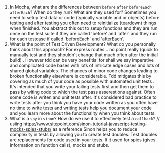 1. In Mocha, what are the differences between `before` `after` `beforeEach` `afterEach`? When do they run? What are they used for?
  Sometimes you need to setup test data or code (typically variable and or objects) before testing
  and after testing you often need to reinitialize (teardown) things when finished. You abstract this out to setup functions and they are run once on the test suite if they are called 'before' and 'after' and they run for each testcase if called 'beforeEach' and 'afterEach'. 
1. What is the point of Test Driven Development? What do you personally think about this approach?
   For express routes .. no point really (quick to manually test and they shouldn't change that much often after the initial build) . However tdd can be very benefitial for shall we say imperative and complicated code bases with lots of intricate edge cases and lots of shared global variables. The chances of minor code changes leading to broken functionality elsewhere is considerable. Tdd mitigates this by covering as much of your code as possible with automated unit tests . It's intended that you write your failing tests first and then get them to pass by witing code to which the test pass asserestions against. Often some code is writen and unit tests after. It's considered bad practice to write tests after you think you have your code written as you often have no time to write tests and writing tests help you document your code and you learn more about the functionality when you think about tests. 
1. What is a `spy` in `sinon`? How do we use it to effectively test a `callback`?
  // usiing https://www.sitepoint.com/sinon-tutorial-javascript-testing-mocks-spies-stubs/ as a reference
  Sinon helps you to reduce complexity in tests by allowing you to create test doubles. Test doubles are replacements for code used in your tests. It it used for spies (gives information on function calls), mocks and stubs. 